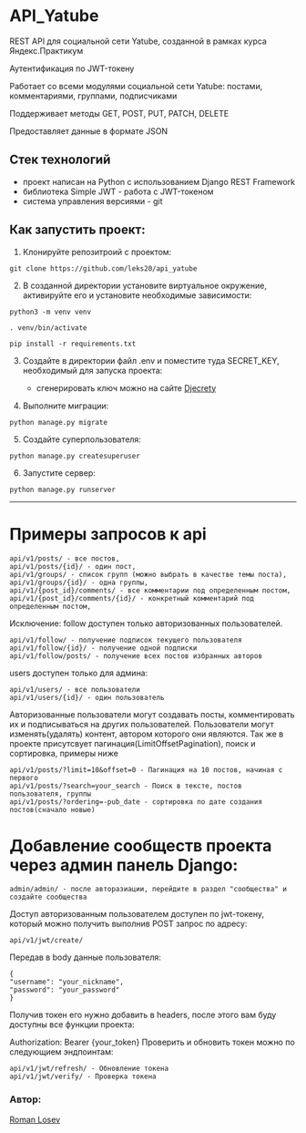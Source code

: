 # API_Yatube

REST API для социальной сети  Yatube, созданной в рамках курса Яндекс.Практикум

Аутентификация по JWT-токену

Работает со всеми модулями социальной сети Yatube: постами, комментариями, группами, подписчиками

Поддерживает методы GET, POST, PUT, PATCH, DELETE

Предоставляет данные в формате JSON

## Стек технологий

-   проект написан на Python с использованием Django REST Framework
-   библиотека Simple JWT - работа с JWT-токеном
-   система управления версиями - git

## Как запустить проект:

1.  Клонируйте репозитроий с проектом:

```
git clone https://github.com/leks20/api_yatube

```

2.  В созданной директории установите виртуальное окружение, активируйте его и установите необходимые зависимости:

```
python3 -m venv venv

. venv/bin/activate

pip install -r requirements.txt

```

3.  Создайте в директории файл .env и поместите туда SECRET_KEY, необходимый для запуска проекта:
    
    -   сгенерировать ключ можно на сайте  [Djecrety](https://djecrety.ir/)
4.  Выполните миграции:
    

```
python manage.py migrate

```

5.  Создайте суперпользователя:

```
python manage.py createsuperuser

```

6.  Запустите сервер:

```
python manage.py runserver

```

----------

# Примеры запросов к api
```
api/v1/posts/ - все постов,
api/v1/posts/{id}/ - один пост,
api/v1/groups/ - список групп (можно выбрать в качестве темы поста),
api/v1/groups/{id}/ - одна группы,
api/v1/{post_id}/comments/ - все комментарии под определенным постом,
api/v1/{post_id}/comments/{id}/ - конкретный комментарий под определенным постом,
```
Исключение: follow доступен только авторизованных пользователей.
```
api/v1/follow/ - получение подписок текущего пользователя
api/v1/follow/{id}/ - получение одной подписки
api/v1/follow/posts/ - получение всех постов избранных авторов
```

users доступен только для админа:
```
api/v1/users/ - все пользователи
api/v1/users/{id}/ - один пользователь
```
Авторизованные пользователи могут создавать посты, комментировать их и подписываться на других пользователей.
Пользователи могут изменять(удалять) контент, автором которого они являются. Так же в проекте присутсвует пагинация(LimitOffsetPagination), поиск и сортировка, примеры ниже
```
api/v1/posts/?limit=10&offset=0 - Пагинация на 10 постов, начиная с первого
api/v1/posts/?search=your_search - Поиск в тексте, постов пользователя, группы
api/v1/posts/?ordering=-pub_date - сортировка по дате создания постов(сначало новые)
```
# Добавление сообществ проекта через админ панель Django:

```
admin/admin/ - после авторазиации, перейдите в раздел "сообщества" и создайте сообщества
```
Доступ авторизованным пользователем доступен по jwt-токену, который можно получить выполнив POST запрос по адресу:
```
api/v1/jwt/create/
```
Передав в body данные пользователя:
```
{
"username": "your_nickname",
"password": "your_password"
}
```
Получив токен его нужно добавить в headers, после этого вам буду доступны все функции проекта:

Authorization: Bearer {your_token}
Проверить и обновить токен можно по следующием эндпоинтам:
```
api/v1/jwt/refresh/ - Обновление токена
api/v1/jwt/verify/ - Проверка токена
```
### Автор:
[Roman Losev](https://github.com/RomaLosev)

